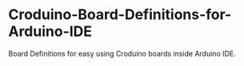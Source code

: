 # Croduino-Board-Definitions-for-Arduino-IDE
Board Definitions for easy using Croduino boards inside Arduino IDE.
